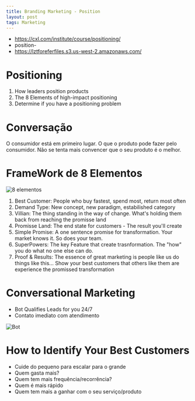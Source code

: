 ```yaml
---
title: Branding Marketing - Position
layout: post
tags: Marketing
---
```


- https://cxl.com/institute/course/positioning/
- position-
- https://lztforeferfiles.s3.us-west-2.amazonaws.com/

# Positioning 
1. How leaders position products
2. The 8 Elements of high-impact positioning
3. Determine if you have a positioning problem 

# Conversação 
O consumidor está em primeiro lugar. O que o produto pode fazer pelo consumidor. Não se tenta mais convencer que o seu produto é o melhor. 

# FrameWork de 8 Elementos 

![8 elementos](https://lztforeferfiles.s3.us-west-2.amazonaws.com/position-1.png)

1. Best Customer: People who buy fastest, spend most, return most often
2. Demand Type: New concept, new paradigm, estabilished category
3. Villian: The thing standing in the way of change. What's holding them back from reaching the promisse land 
4. Promisse Land: The end state for customers - The result you'll create
5. Simple Promise: A one sentence promise for transformation. Your market knows it. So does your team. 
6. SuperPowers: The key Feature that create trasnformation. The "how" you do what no one else can do. 
7. Proof & Results: The essence of great marketing is people like us do things like this... Show your best customers that others like them are experience the promissed transformation 

# Conversational Marketing 
- Bot Qualifies Leads for you 24/7
- Contato imediato com atendimento 

![Bot](https://lztforeferfiles.s3.us-west-2.amazonaws.com/position-2.png)

# How to Identify Your Best Customers 
- Cuide do pequeno para escalar para o grande
- Quem gasta mais? 
- Quem tem mais frequência/recorrência? 
- Quem é mais rápido
- Quem tem mais a ganhar com o seu serviço/produto 


